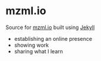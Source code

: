 # mzml.io

Source for [mzml.io][1] built using [Jekyll][2]

* establishing an online presence
* showing work
* sharing what I learn

[1]: https://mzml.io
[2]: https://jekyllrb.com/
